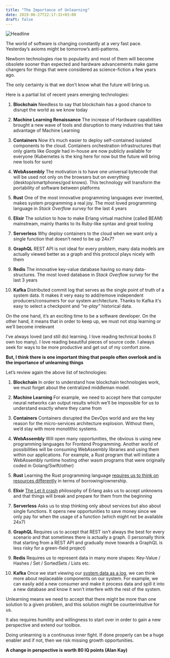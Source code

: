 ```yaml
---
title: "The Importance of Unlearning"
date: 2019-06-27T22:17:31+03:00
draft: false
---
```


![Headline][Headline]

The world of software is changing constantly at a very fast pace.
Yesterday’s axioms might be tomorrow’s anti-patterns.

Newborn technologies rise to popularity and most of them will become obsolete sooner than expected and hardware advancements make game changers for things that were considered as science-fiction a few years ago.

The only certainty is that we don’t know what the future will bring us.

Here is a partial list of recent years emerging technologies:

1. **Blockchain**
Needless to say that blockchain has a good chance to disrupt the world as we know today

1. **Machine Learning Renaissance**
The increase of Hardware capabilities brought a new wave of tools and disruption to many industries that take advantage of Machine Learning

1. **Containers**
Now it’s much easier to deploy self-contained isolated components to the cloud. Containers orchestration infrastructures that only giants like *Google* had in-house are now publicly available for everyone (Kubernetes is the king here for now but the future will bring new tools for sure)

1. **WebAssembly**
The motivation is to have one universal bytecode that will be used not only on the browsers but on everything (desktop/smartphones/god knows).
This technology will transform the portability of software between platforms

1. **Rust**
One of the most innovative programming languages ever invented,
makes system programming a real joy. The most loved programming language in *Stack Overflow survey* for the last 4 years

1. **Elixir**
The solution to how to make Erlang virtual machine (called BEAM) mainstream, mainly thanks to its Ruby-like syntax and great tooling

1. **Serverless**
Why deploy containers to the cloud when we want only a single function that doesn’t need to be up 24x7?

1. **GraphQL**
REST API is not ideal for every problem, many data models are actually viewed better as a graph and this protocol plays nicely with them

1. **Redis**
The innovative key-value database having so many data-structures.
The most loved database in *Stack Overflow survey* for the last 3 years

1. **Kafka**
Distributed commit log that serves as the single point of truth of a system data. It makes it very easy to add/remove independent producers/consumers for our system architecture.
Thanks to Kafka it's easy to select a checkpoint and *“re-play”* historical data.

On the one hand, it’s an exciting time to be a software developer.
On the other hand, it means that in order to keep up, we must not stop learning or we’ll become irrelevant

I’ve always loved (and still do) learning.
I love reading technical books (I own too many).
I love reading beautiful pieces of source code.
I always seek for ways to be more productive and get out of my comfort zone.

**But, I think there is one important thing that people often overlook and is the importance of unlearning things**

Let’s review again the above list of technologies:

1. **Blockchain**
In order to understand how blockchain technologies work, we must forget about the centralized middleman model.

1. **Machine Learning**
For example, we need to accept here that computer neural networks can output results which we’ll be impossible for us to understand exactly where they came from

1. **Containers**
Containers disrupted the DevOps world and are the key reason for the micro-services architecture explosion. Without them, we’d stay with more monolithic systems.

1. **WebAssembly**
Will open many opportunities, the obvious is using new programming languages for Frontend Programming. Another world of possibilities will be consuming WebAssembly libraries and using them within our applications. For example, a Rust program that will initiate a WebAssembly runtime hosting other wasm programs that were originally coded in Golang/Swift/other)

1. **Rust**
Learning the Rust programming language [requires us to think on resources differently](https://www.influxdata.com/blog/rust-can-be-difficult-to-learn-and-frustrating-but-its-also-the-most-exciting-thing-in-software-development-in-a-long-time/) in terms of borrowing/ownership.

1. **Elixir**
[The Let it crash](https://ferd.ca/the-zen-of-erlang.html) philosophy of Erlang asks us to accept unknowns and that things will break and prepare for them from the beginning

1. **Serverless**
Asks us to stop thinking only about services but also about single functions. It opens new opportunities to save money since we only pay for when the usage of a function (which might not be available 24x7)

1. **GraphQL**
Requires us to accept that REST isn’t always the best for every scenario and that sometimes there is actually a graph. (I personally think that starting from a REST API and gradually move towards a GraphQL is less risky for a green-field project)

1. **Redis**
Requires us to represent data in many more shapes: Key-Value / Hashes / Set / SortedSets / Lists etc.

1. **Kafka**
Once we start viewing our [system data as a log](https://engineering.linkedin.com/distributed-systems/log-what-every-software-engineer-should-know-about-real-time-datas-unifying), we can think more about replaceable components on our system. For example, we can easily add a new consumer and make it process data and spill it into a new database and know it won’t interfere with the rest of the system.

Unlearning means we need to accept that there might be more than one solution to a given problem, and this solution might be counterintuitive for us.

It also requires humility and willingness to start over in order to gain a new perspective and extend our toolbox.

Doing unlearning is a continuous inner fight. If done properly can be a huge enabler and if not, then we risk missing growth opportunities.

**A change in perspective is worth 80 IQ points (Alan Kay)**


[Headline]: https://miro.medium.com/max/715/1*XqvZXIMCxaob-BdWNV2AOw.png
